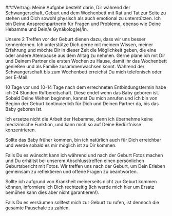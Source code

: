 ###Vertrag:
Meine Aufgabe besteht darin, Dir während der Schwangerschaft, Geburt und dem Wochenbett mit Rat und Tat zur Seite zu stehen und Dich sowohl physisch als auch emotional zu unterstützen. Ich bin Deine Ansprechpartnerin für Fragen und Probleme, ebenso wie Deine Hebamme und Dein/e Gynäkolog(e)/in.

Unsere 2 Treffen vor der Geburt dienen dazu, dass wir uns besser kennenlernen. Ich unterstütze Dich gerne mit meinem Wissen, meiner Erfahrung und möchte Dir in dieser Zeit  die Möglichkeit geben, die eine oder andere Atempause aus dem Alltag zu nehmen. Gerne plane ich mit Dir und Deinem Partner die ersten Wochen zu Hause, damit ihr das Wochenbett genießen und als Familie zusammenwachsen könnt. Während der Schwangerschaft bis zum Wochenbett erreichst Du mich telefonisch oder per E-Mail.

10 Tage vor und 10-14 Tage nach dem errechneten Entbindungstermin habe ich 24 Stunden Rufbereitschaft. Diese endet wenn das Baby geboren ist. Sobald Deine Wehen beginnen, kannst Du mich anrufen und ich bin von Beginn der Geburt kontinuierlich für Dich und Deinen Partner da, bis das Baby geboren ist.

Ich ersetze nicht die Arbeit der Hebamme, denn ich übernehme keine medizinische Funktion, und kann mich so auf Deine Bedürfnisse konzentrieren.

Sollte das Baby früher kommen, bin ich natürlich auch für Dich erreichbar und werde sobald es mir möglich ist zu Dir kommen.

Falls Du es wünscht kann ich während und nach der Geburt Fotos machen und Du erhältst bei unserem Abschlusstreffen einen persönlichen Geburtsbericht mit Fotos. Wir treffen uns nach der Geburt, um Dein Erleben gemeinsam zu reflektieren und offene Fragen zu beantworten.

Sollte ich aufgrund von Krankheit meinerseits nicht zur Geburt kommen können, informiere ich Dich rechtzeitig (Ich werde mich hier um Ersatz bemühen kann dies aber nicht garantieren!).

Falls Du es versäumen solltest mich zur Geburt zu rufen, ist dennoch die gesamte Pauschale zu zahlen.
